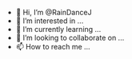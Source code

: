- 👋 Hi, I’m @RainDanceJ
- 👀 I’m interested in ...
- 🌱 I’m currently learning ...
- 💞️ I’m looking to collaborate on ...
- 📫 How to reach me ...

<!---
RainDanceJ/RainDanceJ is a ✨ special ✨ repository because its `README.md` (this file) appears on your GitHub profile.
You can click the Preview link to take a look at your changes.
--->
